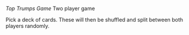 *Top Trumps Game*
Two player game

Pick a deck of cards. These will then be shuffled and split between both players randomly. 


